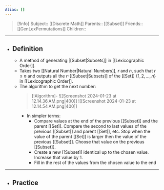 ```yaml
---
Alias: []
---
```

> [!Info]
> Subject:: [[Discrete Math]]
> Parents:: [[Subset]]
> Friends:: [[GenLexPermutations]]
> Children:: 
---
- ## Definition
	- A method of generating [[Subset|Subsets]] in [[Lexicographic Order]].
	- Takes two [[Natural Number|Natural Numbers]], $r$ and $n$, such that $r \leq n$ and outputs all the $r$-[[Subset|Subsets]] of the [[Set]] $\{ 1,2,\dots,n \}$ in [[Lexicographic Order]].
	- The algorithm to get the next number:
	  > [!Algorithm]-
	  > ![[Screenshot 2024-01-23 at 12.14.36 AM.png|400]]
	  > ![[Screenshot 2024-01-23 at 12.14.54 AM.png|400]]
		- In simpler terms:
			- Compare values at the end of the previous [[Subset]] and the parent [[Set]]. Compare the second to last values of the previous [[Subset]] and parent [[Set]], etc. Stop when the value of the parent [[Set]] is larger then the value of the previous [[Subset]]. Choose that value on the previous [[Subset]].
			- Create a new [[Subset]] identical up to the chosen value. Increase that value by $1$. 
			- Fill in the rest of the values from the chosen value to the end 
---
- ## Practice